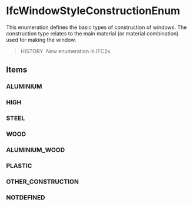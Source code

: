 # IfcWindowStyleConstructionEnum

This enumeration defines the basic types of construction of windows. The construction type relates to the main material (or material combination) used for making the window.

> HISTORY&nbsp; New enumeration in IFC2x.

## Items

### ALUMINIUM


### HIGH


### STEEL


### WOOD


### ALUMINIUM_WOOD


### PLASTIC


### OTHER_CONSTRUCTION


### NOTDEFINED

